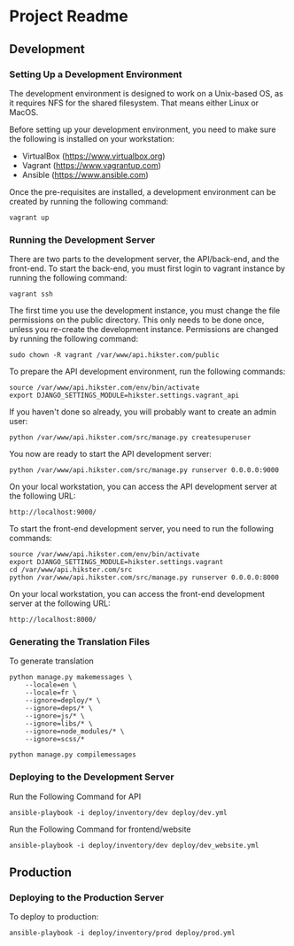 # Project Readme

## Development

### Setting Up a Development Environment

The development environment is designed to work on a Unix-based OS, as it
requires NFS for the shared filesystem. That means either Linux or MacOS.

Before setting up your development environment, you need to make sure the
following is installed on your workstation:

- VirtualBox (https://www.virtualbox.org)
- Vagrant (https://www.vagrantup.com)
- Ansible (https://www.ansible.com)

Once the pre-requisites are installed, a development environment can be
created by running the following command:

    vagrant up

### Running the Development Server

There are two parts to the development server, the API/back-end, and the
front-end. To start the back-end, you must first login to vagrant instance
by running the following command:

    vagrant ssh

The first time you use the development instance, you must change the file
permissions on the public directory. This only needs to be done once, unless
you re-create the development instance. Permissions are changed by running
the following command:

    sudo chown -R vagrant /var/www/api.hikster.com/public

To prepare the API development environment, run the following commands:

    source /var/www/api.hikster.com/env/bin/activate
    export DJANGO_SETTINGS_MODULE=hikster.settings.vagrant_api

If you haven't done so already, you will probably want to create an admin user:

    python /var/www/api.hikster.com/src/manage.py createsuperuser

You now are ready to start the API development server:

    python /var/www/api.hikster.com/src/manage.py runserver 0.0.0.0:9000

On your local workstation, you can access the API development server at the
following URL:

    http://localhost:9000/

To start the front-end development server, you need to run the following
commands:

    source /var/www/api.hikster.com/env/bin/activate
    export DJANGO_SETTINGS_MODULE=hikster.settings.vagrant
    cd /var/www/api.hikster.com/src
    python /var/www/api.hikster.com/src/manage.py runserver 0.0.0.0:8000

On your local workstation, you can access the front-end development server at
the following URL:

    http://localhost:8000/

### Generating the Translation Files

To generate translation

    python manage.py makemessages \
        --locale=en \
        --locale=fr \
        --ignore=deploy/* \
        --ignore=deps/* \
        --ignore=js/* \
        --ignore=libs/* \
        --ignore=node_modules/* \
        --ignore=scss/*
    
    python manage.py compilemessages

### Deploying to the Development Server

Run the Following Command for API

    ansible-playbook -i deploy/inventory/dev deploy/dev.yml
    
    
Run the Following Command for frontend/website

    ansible-playbook -i deploy/inventory/dev deploy/dev_website.yml

## Production

### Deploying to the Production Server

To deploy to production:

    ansible-playbook -i deploy/inventory/prod deploy/prod.yml
